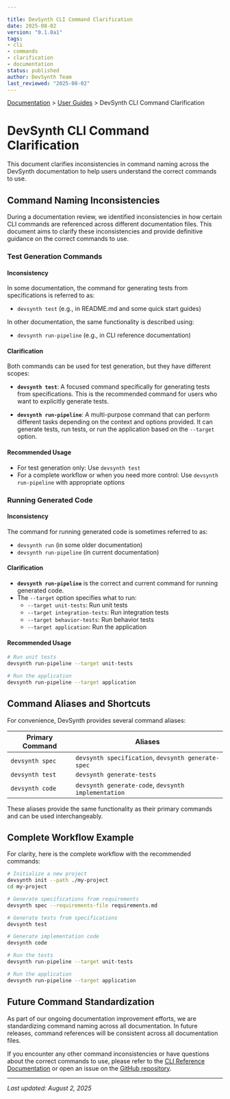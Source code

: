 ```yaml
---

title: DevSynth CLI Command Clarification
date: 2025-08-02
version: "0.1.0a1"
tags:
- cli
- commands
- clarification
- documentation
status: published
author: DevSynth Team
last_reviewed: "2025-08-02"
---
```

<div class="breadcrumbs">
<a href="../index.md">Documentation</a> &gt; <a href="index.md">User Guides</a> &gt; DevSynth CLI Command Clarification
</div>

# DevSynth CLI Command Clarification

This document clarifies inconsistencies in command naming across the DevSynth documentation to help users understand the correct commands to use.

## Command Naming Inconsistencies

During a documentation review, we identified inconsistencies in how certain CLI commands are referenced across different documentation files. This document aims to clarify these inconsistencies and provide definitive guidance on the correct commands to use.

### Test Generation Commands

#### Inconsistency

In some documentation, the command for generating tests from specifications is referred to as:
- `devsynth test` (e.g., in README.md and some quick start guides)

In other documentation, the same functionality is described using:
- `devsynth run-pipeline` (e.g., in CLI reference documentation)

#### Clarification

Both commands can be used for test generation, but they have different scopes:

- **`devsynth test`**: A focused command specifically for generating tests from specifications. This is the recommended command for users who want to explicitly generate tests.

- **`devsynth run-pipeline`**: A multi-purpose command that can perform different tasks depending on the context and options provided. It can generate tests, run tests, or run the application based on the `--target` option.

#### Recommended Usage

- For test generation only: Use `devsynth test`
- For a complete workflow or when you need more control: Use `devsynth run-pipeline` with appropriate options

### Running Generated Code

#### Inconsistency

The command for running generated code is sometimes referred to as:
- `devsynth run` (in some older documentation)
- `devsynth run-pipeline` (in current documentation)

#### Clarification

- **`devsynth run-pipeline`** is the correct and current command for running generated code.
- The `--target` option specifies what to run:
  - `--target unit-tests`: Run unit tests
  - `--target integration-tests`: Run integration tests
  - `--target behavior-tests`: Run behavior tests
  - `--target application`: Run the application

#### Recommended Usage

```bash
# Run unit tests
devsynth run-pipeline --target unit-tests

# Run the application
devsynth run-pipeline --target application
```

## Command Aliases and Shortcuts

For convenience, DevSynth provides several command aliases:

| Primary Command | Aliases |
|----------------|---------|
| `devsynth spec` | `devsynth specification`, `devsynth generate-spec` |
| `devsynth test` | `devsynth generate-tests` |
| `devsynth code` | `devsynth generate-code`, `devsynth implementation` |

These aliases provide the same functionality as their primary commands and can be used interchangeably.

## Complete Workflow Example

For clarity, here is the complete workflow with the recommended commands:

```bash
# Initialize a new project
devsynth init --path ./my-project
cd my-project

# Generate specifications from requirements
devsynth spec --requirements-file requirements.md

# Generate tests from specifications
devsynth test

# Generate implementation code
devsynth code

# Run the tests
devsynth run-pipeline --target unit-tests

# Run the application
devsynth run-pipeline --target application
```

## Future Command Standardization

As part of our ongoing documentation improvement efforts, we are standardizing command naming across all documentation. In future releases, command references will be consistent across all documentation files.

If you encounter any other command inconsistencies or have questions about the correct commands to use, please refer to the [CLI Reference Documentation](cli_reference.md) or open an issue on the [GitHub repository](https://github.com/ravenoak/devsynth/issues).

---

*Last updated: August 2, 2025*
